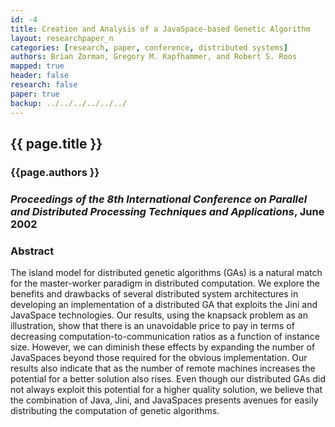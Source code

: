 ```yaml
---
id: -4 
title: Creation and Analysis of a JavaSpace-based Genetic Algorithm
layout: researchpaper_n
categories: [research, paper, conference, distributed systems]
authors: Brian Zorman, Gregory M. Kapfhammer, and Robert S. Roos 
mapped: true 
header: false 
research: false 
paper: true
backup: ../../../../../../
---
```


## {{ page.title }} [<i class="fa fa-download"></i>]({{site.baseurl}}download/research/papers/pdpta2002-zorman-kapfhammer-roos.pdf "Download this Paper!")

### {{page.authors }}

### <em>Proceedings of the 8th International Conference on Parallel and Distributed Processing Techniques and Applications</em>, June 2002 

### Abstract

The island model for distributed genetic algorithms (GAs) is a natural match for the master-worker paradigm in
distributed computation. We explore the benefits and drawbacks of several distributed system architectures in developing
an implementation of a distributed GA that exploits the Jini and JavaSpace technologies. Our results, using the knapsack
problem as an illustration, show that there is an unavoidable price to pay in terms of decreasing
computation-to-communication ratios as a function of instance size. However, we can diminish these effects by expanding
the number of JavaSpaces beyond those required for the obvious implementation. Our results also indicate that as the
number of remote machines increases the potential for a better solution also rises. Even though our distributed GAs did
not always exploit this potential for a higher quality solution, we believe that the combination of Java, Jini, and
JavaSpaces presents avenues for easily distributing the computation of genetic algorithms.
